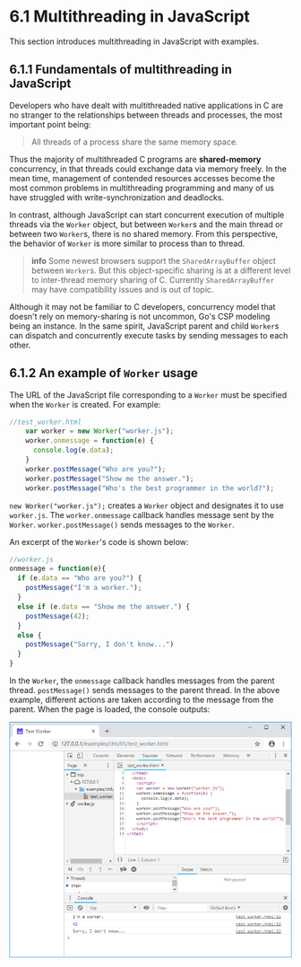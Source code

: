 # 6.1 Multithreading in JavaScript

This section introduces multithreading in JavaScript with examples.

## 6.1.1 Fundamentals of multithreading in JavaScript

Developers who have dealt with multithreaded native applications in C are no stranger to the relationships between threads and processes, the most important point being:

> All threads of a process share the same memory space.

Thus the majority of multithreaded C programs are **shared-memory** concurrency, in that threads could exchange data via memory freely. In the mean time, management of contended resources accesses become the most common problems in multithreading programming and many of us have struggled with write-synchronization and deadlocks.

In contrast, although JavaScript can start concurrent execution of multiple threads via the `Worker` object, but between `Worker`s and the main thread or between two `Worker`s, there is no shared memory. From this perspective, the behavior of `Worker` is more similar to process than to thread.

> **info** Some newest browsers support the `SharedArrayBuffer` object between `Worker`s. But this object-specific sharing is at a different level to inter-thread memory sharing of C. Currently `SharedArrayBuffer` may have compatibility issues and is out of topic.

Although it may not be familiar to C developers, concurrency model that doesn't rely on memory-sharing is not uncommon, Go's CSP modeling being an instance. In the same spirit, JavaScript parent and child `Worker`s can dispatch and concurrently execute tasks by sending messages to each other.

## 6.1.2 An example of `Worker` usage

The URL of the JavaScript file corresponding to a `Worker` must be specified when the `Worker` is created. For example:

```js
//test_worker.html
    var worker = new Worker("worker.js");
    worker.onmessage = function(e) {
      console.log(e.data);
    }
    worker.postMessage("Who are you?");
    worker.postMessage("Show me the answer.");
    worker.postMessage("Who's the best programmer in the world?");
```

`new Worker("worker.js");` creates a `Worker` object and designates it to use `worker.js`. The `worker.onmessage` callback handles message sent by the `Worker`. `worker.postMessage()` sends messages to the `Worker`.

An excerpt of the `Worker`'s code is shown below:

```js
//worker.js
onmessage = function(e){
  if (e.data == "Who are you?") {
    postMessage("I'm a worker.");
  }
  else if (e.data == "Show me the answer.") {
    postMessage(42);
  }
  else {
    postMessage("Sorry, I don't know...")
  }
}
```

In the `Worker`, the `onmessage` callback handles messages from the parent thread. `postMessage()` sends messages to the parent thread. In the above example, different actions are taken according to the message from the parent. When the page is loaded, the console outputs:

![](images/01-test-worker.png)
